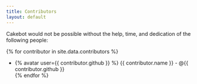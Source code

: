 ```yaml
---
title: Contributors
layout: default
---
```


Cakebot would not be possible without the help, time, and dedication of the following people:

{% for contributor in site.data.contributors %}
  * {% avatar user={{ contributor.github }} %} {{ contributor.name }} - @{{ contributor.github }}  
{% endfor %}
